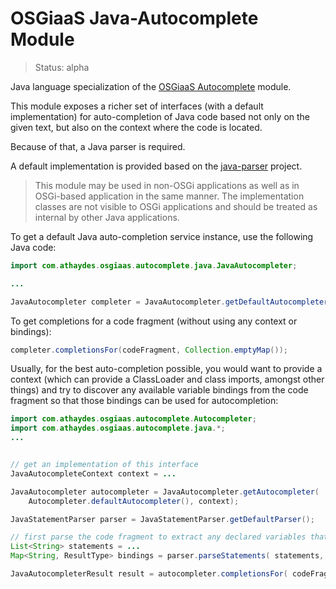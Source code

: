 # OSGiaaS Java-Autocomplete Module

> Status: alpha

Java language specialization of the [OSGiaaS Autocomplete](osgiaas-autocomplete) module.

This module exposes a richer set of interfaces (with a default implementation) for auto-completion of Java code
based not only on the given text, but also on the context where the code is located.

Because of that, a Java parser is required.

A default implementation is provided based on the [java-parser](http://javaparser.org/) project.

> This module may be used in non-OSGi applications as well as in OSGi-based application in the same manner.
  The implementation classes are not visible to OSGi applications and should be treated as internal by other
  Java applications.

To get a default Java auto-completion service instance, use the following Java code:

```java
import com.athaydes.osgiaas.autocomplete.java.JavaAutocompleter;

...

JavaAutocompleter completer = JavaAutocompleter.getDefaultAutocompleter();
```

To get completions for a code fragment (without using any context or bindings):

```java
completer.completionsFor(codeFragment, Collection.emptyMap());
```

Usually, for the best auto-completion possible, you would want to provide a context (which can provide a ClassLoader
and class imports, amongst other things) and try to discover any available
variable bindings from the code fragment so that those bindings can be used for autocompletion:

```java
import com.athaydes.osgiaas.autocomplete.Autocompleter;
import com.athaydes.osgiaas.autocomplete.java.*;
...


// get an implementation of this interface
JavaAutocompleteContext context = ...

JavaAutocompleter autocompleter = JavaAutocompleter.getAutocompleter(
    Autocompleter.defaultAutocompleter(), context);

JavaStatementParser parser = JavaStatementParser.getDefaultParser();

// first parse the code fragment to extract any declared variables that can be used during auto-completion
List<String> statements = ...
Map<String, ResultType> bindings = parser.parseStatements( statements, importedClasses );

JavaAutocompleterResult result = autocompleter.completionsFor( codeFragment, bindings );
```
